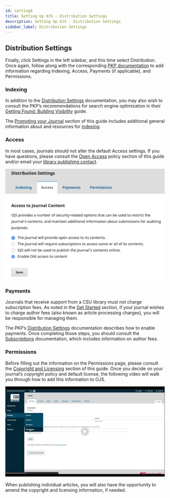 ```yaml
---
id: setting4
title: Setting Up OJS - Distribution Settings
description: Setting Up OJS - Distribution Settings
sidebar_label: Distribution Settings
---
```


## Distribution Settings
Finally, click Settings in the left sidebar, and this time select Distribution. Once again, follow along with the corresponding [PKP documentation](https://docs.pkp.sfu.ca/learning-ojs/en/settings-distribution) to add information regarding Indexing, Access, Payments (if applicable), and Permissions.

### Indexing
In addition to the [Distribution Settings](https://docs.pkp.sfu.ca/learning-ojs/en/settings-distribution#search-indexing) documentation, you may also wish to consult the PKP’s recommendations for search engine optimization in their [Getting Found: Building Visibility](https://docs.pkp.sfu.ca/learning-ojs/en/settings-distribution#search-indexing) guide.

The [Promoting your Journal](promote.md) section of this guide includes additional general information about and resources for [indexing](promote.md).

### Access
In most cases, journals should not alter the default Access settings. If you have questions, please consult the [Open Access](establish3.md) policy section of this guide and/or email your [library publishing contact](contacts.md).

![distributionsettings](assets/DistributionSettings.png)

### Payments
Journals that receive support from a CSU library must not charge subscription fees. As noted in the [Get Started](start1.md) section, if your journal wishes to charge author fees (also known as article processing charges), you will be responsible for managing them.

The PKP’s [Distribution Settings](https://docs.pkp.sfu.ca/learning-ojs/en/settings-distribution#payments) documentation describes how to enable payments. Once completing those steps, you should consult the [Subscriptions](https://docs.pkp.sfu.ca/learning-ojs/en/subscriptions#payment-types) documentation, which includes information on author fees.

### Permissions
Before filling out the information on the Permissions page, please consult the [Copyright and Licensing](https://docs.google.com/document/d/19STrqDEmofW5Rgr85GRDLxoziN148mJNpbW0yFWhp5k/edit#heading=h.f4uq014p19v2) section of this guide. Once you decide on your journal’s copyright policy and default license, the following video will walk you through how to add this information to OJS.

[![Copyright](assets/CopyrightDemo.png)](https://drive.google.com/open?id=1R7A0MDH3p7szDTg43rSYFc3DXIL_gxTz)

When publishing individual articles, you will also have the opportunity to amend the copyright and licensing information, if needed.
